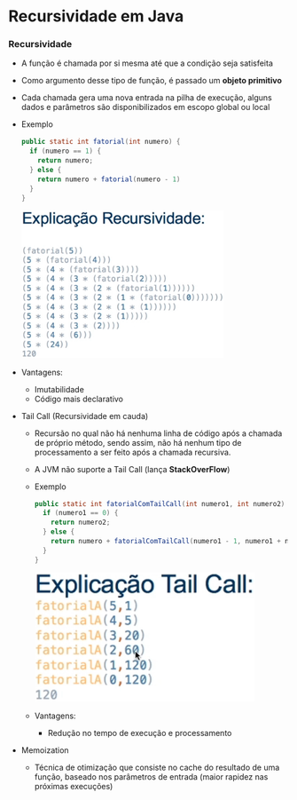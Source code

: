 # Recursividade em Java

### Recursividade

* A função é chamada por si mesma até que a condição seja satisfeita

* Como argumento desse tipo de função, é passado um **objeto primitivo**

* Cada chamada gera uma nova entrada na pilha de execução, alguns dados e parâmetros são disponibilizados em escopo global ou local

* Exemplo

  ```java
  public static int fatorial(int numero) {
    if (numero == 1) {
      return numero;
    } else {
      return numero + fatorial(numero - 1)
    }
  }
  ```

  ![](./assets/recursividade.png)

* Vantagens: 

  * Imutabilidade
  * Código mais declarativo

* Tail Call (Recursividade em cauda)

  * Recursão no qual não há nenhuma linha de código após a chamada de próprio método, sendo assim, não há nenhum tipo de processamento a ser feito após a chamada recursiva.

  * A JVM não suporte a Tail Call (lança **StackOverFlow**)

  * Exemplo

      ```java
      public static int fatorialComTailCall(int numero1, int numero2) {
        if (numero1 == 0) {
          return numero2;
        } else {
          return numero + fatorialComTailCall(numero1 - 1, numero1 + numero2)
        }
      }
      ```

    ![](./assets/tail-call.png)

  * Vantagens: 

    * Redução no tempo de execução e processamento

* Memoization

  * Técnica de otimização que consiste no cache do resultado de uma função, baseado nos parâmetros de entrada (maior rapidez nas próximas execuções)